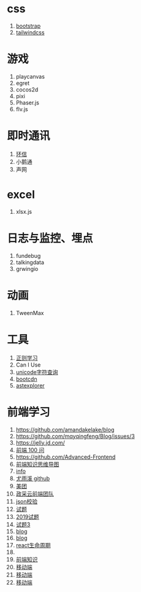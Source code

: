 # css

1. [bootstrap](https://www.bootcss.com/)
2. [tailwindcss](https://www.tailwindcss.cn/)

# 游戏

1. playcanvas
2. egret
3. cocos2d
4. pixi
5. Phaser.js
6. flv.js

# 即时通讯
1. [环信](http://docs-im.easemob.com/im/quickstart/guide/introduction)
2. 小鹅通
3. 声网

# excel
1. xlsx.js


# 日志与监控、埋点
1. fundebug
2. talkingdata
3. grwingio

# 动画

1. TweenMax


# 工具
1. [正则学习](https://jex.im/regulex)
2. Can I Use
3. [unicode字符查询](https://www.qqxiuzi.cn/zh/unicode-zifu.php?plane=1&ks=10000&js=10FFF)
4. [bootcdn](https://www.bootcdn.cn/)
5. [astexplorer](https://astexplorer.net/)

# 前端学习

1. https://github.com/amandakelake/blog
2. https://github.com/mqyqingfeng/Blog/issues/3
3. https://jelly.jd.com/
4. [前端 100 问](https://github.com/yygmind/blog/issues/43)
5. https://github.com/Advanced-Frontend
6. [前端知识思维导图](https://www.cnblogs.com/cYang2030/p/14111036.html)
7. [info](https://www.infoq.cn/article/DsHtSbi6PwCI1TgLL6Jc)
8. [尤雨溪 github](https://github.com/yyx990803/tucao/issues/1)
9. [美团](https://tech.meituan.com/2018/10/11/fe-security-csrf.html)
10. [政采云前端团队](https://www.zoo.team/article/jsbridge)
11. [json校验](https://ajv.js.org/guide/formats.html#string-formats)
12. [试题](https://bitable.feishu.cn/app8Ok6k9qafpMkgyRbfgxeEnet?from=logout&table=tblEnSV2PNAajtWE&view=vewJHSwJVd)
13. [2019试题](https://github.com/phshy0607/issue-blog-record/issues/11)
13. [试题3](https://github.com/Amybiubiu/Blog/issues/19)
13. [blog](https://github.com/yygmind/blog)
14. [blog](https://github.com/aermin/blog)
15. [react生命周期](https://projects.wojtekmaj.pl/react-lifecycle-methods-diagram/)
16. [](https://github.com/f2e-awesome/knowledge)
17. [前端知识](https://github.com/f2e-awesome/knowledge)
18. [移动端](https://github.com/RubyLouvre/mobileHack)
19. [移动端](https://www.cnblogs.com/PeunZhang/p/3407453.html#question_23)
20. [移动端](https://blog.csdn.net/hardgirls/article/details/51722519)